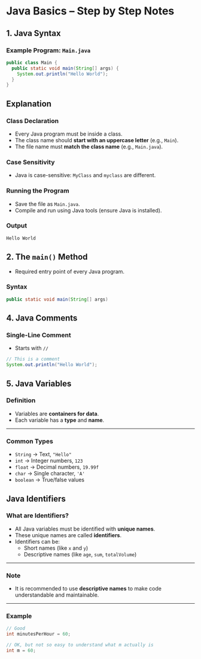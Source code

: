 # Java Basics – Step by Step Notes

## 1. Java Syntax

### Example Program: `Main.java`
```java
public class Main {
  public static void main(String[] args) {
    System.out.println("Hello World");
  }
}
```

## Explanation

### Class Declaration
- Every Java program must be inside a class.
- The class name should **start with an uppercase letter** (e.g., `Main`).
- The file name must **match the class name** (e.g., `Main.java`).

### Case Sensitivity
- Java is case-sensitive: `MyClass` and `myclass` are different.

### Running the Program
- Save the file as `Main.java`.
- Compile and run using Java tools (ensure Java is installed).

### Output
```java
Hello World
```

## 2. The `main()` Method

- Required entry point of every Java program.

### Syntax
```java
public static void main(String[] args)
```


## 4. Java Comments

### Single-Line Comment
- Starts with `//`

```java
// This is a comment
System.out.println("Hello World");
```


## 5. Java Variables

### Definition
- Variables are **containers for data**.
- Each variable has a **type** and **name**.

---

### Common Types
- `String` → Text, `"Hello"`
- `int` → Integer numbers, `123`
- `float` → Decimal numbers, `19.99f`
- `char` → Single character, `'A'`
- `boolean` → True/false values


## Java Identifiers

### What are Identifiers?
- All Java variables must be identified with **unique names**.
- These unique names are called **identifiers**.
- Identifiers can be:
  - Short names (like `x` and `y`)
  - Descriptive names (like `age`, `sum`, `totalVolume`)

---

### Note
- It is recommended to use **descriptive names** to make code understandable and maintainable.

---

### Example

```java
// Good
int minutesPerHour = 60;

// OK, but not so easy to understand what m actually is
int m = 60;

```
```
```
```
```
